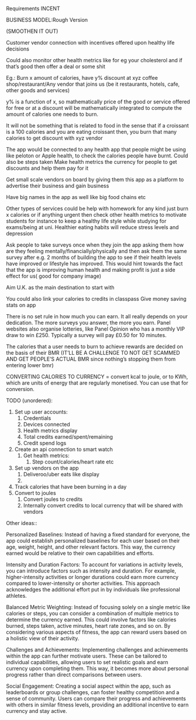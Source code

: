Requirements
INCENT

BUSINESS MODEL:Rough Version

(SMOOTHEN IT OUT)

Customer vendor connection with incentives offered upon healthy life decisions

Could also monitor other health metrics like for eg your cholesterol and if that’s good then offer a deal or some shit

Eg.: Burn x amount of calories, have y% discount at xyz coffee shop/restaurant/Any vendor that joins us (be it restaurants, hotels, cafe, other goods and services)

y% is a function of x, so mathematically price of the good or service offered for free or at a discount will be mathematically integrated to compute the amount of calories one needs to burn.

It will not be something that is related to food in the sense that if a croissant is a 100 calories and you are  eating croissant then, you burn that many calories to get discount with xyz vendor 

The app would be connected to any health app that people might be using like peloton or Apple health, to check the calories people have burnt. Could also be steps taken
Make health metrics the currency for people to get discounts and help them pay for it

Get small scale vendors on board by giving them this app as a platform to advertise their business and gain business

Have big names in the app as well like big food chains etc

Other types of services could be help with homework for any kind just burn x calories or if anything urgent then check other health metrics to motivate students for instance to keep a healthy life style while studying for exams/being at uni. Healthier eating habits will reduce stress levels and depression

Ask people to take surveys once when they join the app asking them how are they feeling mentally/financially/physically and then ask them the same survey after e.g. 2 months of building the app to see if their health levels have improved or lifestyle has improved. 
This would hint towards the fact that the app is improving human health and making profit is just a side effect for us( good for company image) 

Aim U.K. as the main destination to start with

You could also link your calories to credits in classpass
Give money saving stats on app


There is no set rule in how much you can earn. It all really depends on your dedication. The more surveys you answer, the more you earn. Panel websites also organise lotteries, like Panel Opinion who has a monthly VIP draw to win £250. Typically a survey will pay £0.50 for 10 minutes.

The calories that a user needs to burn to achieve rewards are decided on the basis of their BMR (IT’LL BE A CHALLENGE TO NOT GET SCAMMED AND GET PEOPLE’S ACTUAL BMR since nothing’s stopping them from entering lower bmr)


CONVERTING CALORIES TO CURRENCY = convert kcal to joule, or to KWh, which are units of energy that are regularly monetised. You can use that for conversion. 




TODO (unordered):

1. Set up user accounts:
    1. Credentials
    2. Devices connected
    3. Health metrics display
    4. Total credits earned/spent/remaining
    5. Credit spend logs
2. Create an api connection to smart watch
    1. Get health metrics:
        1. Step count/calories/heart rate etc
3. Set up vendors on the app
    1. Deliveroo/uber eats like display
    2. 
4. Track calories that have been burning in a day
5. Convert to joules
    1. Convert joules to credits
    2. Internally convert credits to local currency that will be shared with vendors
  



Other ideas::

Personalized Baselines: Instead of having a fixed standard for everyone, the app could establish personalized baselines for each user based on their age, weight, height, and other relevant factors. This way, the currency earned would be relative to their own capabilities and efforts.

Intensity and Duration Factors: To account for variations in activity levels, you can introduce factors such as intensity and duration. For example, higher-intensity activities or longer durations could earn more currency compared to lower-intensity or shorter activities. This approach acknowledges the additional effort put in by individuals like professional athletes.

Balanced Metric Weighting: Instead of focusing solely on a single metric like calories or steps, you can consider a combination of multiple metrics to determine the currency earned. This could involve factors like calories burned, steps taken, active minutes, heart rate zones, and so on. By considering various aspects of fitness, the app can reward users based on a holistic view of their activity.

Challenges and Achievements: Implementing challenges and achievements within the app can further motivate users. These can be tailored to individual capabilities, allowing users to set realistic goals and earn currency upon completing them. This way, it becomes more about personal progress rather than direct comparisons between users.

Social Engagement: Creating a social aspect within the app, such as leaderboards or group challenges, can foster healthy competition and a sense of community. Users can compare their progress and achievements with others in similar fitness levels, providing an additional incentive to earn currency and stay active.
